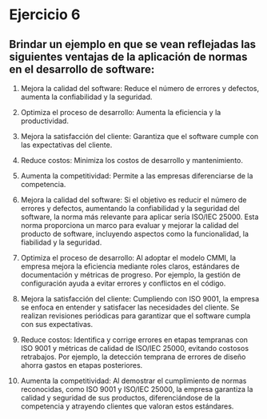# Ejercicio 6

## Brindar un ejemplo en que se vean reflejadas las siguientes ventajas de la aplicación de normas en el desarrollo de software:
1. Mejora la calidad del software: Reduce el número de errores y defectos, aumenta la confiabilidad y la seguridad.
2. Optimiza el proceso de desarrollo: Aumenta la eficiencia y la productividad.
3. Mejora la satisfacción del cliente: Garantiza que el software cumple con las expectativas del cliente.
4. Reduce costos: Minimiza los costos de desarrollo y mantenimiento.
5. Aumenta la competitividad: Permite a las empresas diferenciarse de la competencia.

1. Mejora la calidad del software: Si el objetivo es reducir el número de errores y defectos, aumentando la confiabilidad y la seguridad del software, la norma más relevante para aplicar sería ISO/IEC 25000. Esta norma proporciona un marco para evaluar y mejorar la calidad del producto de software, incluyendo aspectos como la funcionalidad, la fiabilidad y la seguridad.
2. Optimiza el proceso de desarrollo: Al adoptar el modelo CMMI, la empresa mejora la eficiencia mediante roles claros, estándares de documentación y métricas de progreso. Por ejemplo, la gestión de configuración ayuda a evitar errores y conflictos en el código.
3. Mejora la satisfacción del cliente: Cumpliendo con ISO 9001, la empresa se enfoca en entender y satisfacer las necesidades del cliente. Se realizan revisiones periódicas para garantizar que el software cumpla con sus expectativas.
4. Reduce costos: Identifica y corrige errores en etapas tempranas con ISO 9001 y métricas de calidad de ISO/IEC 25000, evitando costosos retrabajos. Por ejemplo, la detección temprana de errores de diseño ahorra gastos en etapas posteriores.
5. Aumenta la competitividad: Al demostrar el cumplimiento de normas reconocidas, como ISO 9001 y ISO/IEC 25000, la empresa garantiza la calidad y seguridad de sus productos, diferenciándose de la competencia y atrayendo clientes que valoran estos estándares.